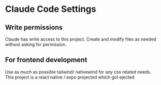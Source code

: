 # Claude Code Settings

## Write permissions

Claude has write access to this project. Create and modify files as needed without asking for permission.

## For frontend development

Use as much as possible tailwind/ nativewind for any css related needs. This project is a react native / expo projected which got ejected
